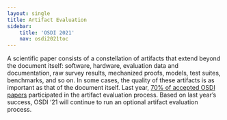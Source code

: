```yaml
---
layout: single
title: Artifact Evaluation
sidebar:
    title: 'OSDI 2021'
    nav: osdi2021toc
---
```


A scientific paper consists of a constellation of artifacts that extend beyond the document itself: software, hardware, evaluation data and documentation, raw survey results, mechanized proofs, models, test suites, benchmarks, and so on. In some cases, the quality of these artifacts is as important as that of the document itself. Last year, [70% of accepted OSDI papers](https://sysartifacts.github.io/osdi2020/results.html) participated in the artifact evaluation process. Based on last year’s success, OSDI ‘21 will continue to run an optional artifact evaluation process.
